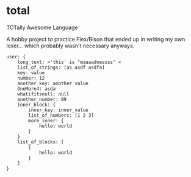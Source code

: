 # total
TOTally Awesome Language

A hobby project to practice Flex/Bison that ended up in writing my own lexer... which probably wasn't necessary anyways.

```
user: {
    long_text: >'this' is "maaaadnessss" <
    list_of_strings: [as asdf asdfa]
    key: value
    number: 12
    another_key: another value
    OneMore4: asda
    whatifitsnull: null
    another_number: 99
    inner_block: {
        inner_key: inner_value
        list_of_numbers: [1 2 3]
        more_inner: {
            hello: world
        }
    }
    list_of_blocks: [
        {
            hello: world
        }
    ]
}
```